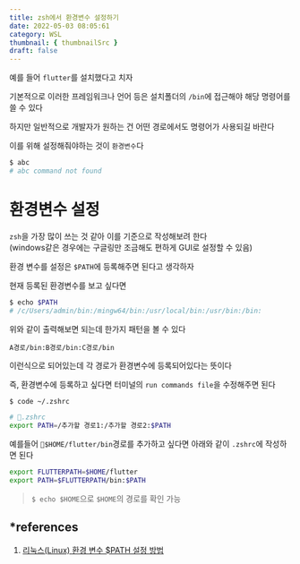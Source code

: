 ```yaml
---
title: zsh에서 환경변수 설정하기
date: 2022-05-03 08:05:61
category: WSL
thumbnail: { thumbnailSrc }
draft: false
---
```


예를 들어 `flutter`를 설치했다고 치자

기본적으로 이러한 프레임워크나 언어 등은 설치폴더의 `/bin`에 접근해야 해당 명령어를 쓸 수 있다

하지만 일반적으로 개발자가 원하는 건 어떤 경로에서도 명령어가 사용되길 바란다

이를 위해 설정해줘야하는 것이 `환경변수`다

```sh
$ abc
# abc command not found
```

# 환경변수 설정

`zsh`을 가장 많이 쓰는 것 같아 이를 기준으로 작성해보려 한다<br />
(windows같은 경우에는 구글링만 조금해도 편하게 GUI로 설정할 수 있음)

환경 변수를 설정은 `$PATH`에 등록해주면 된다고 생각하자

현재 등록된 환경변수를 보고 싶다면

```sh
$ echo $PATH
# /c/Users/admin/bin:/mingw64/bin:/usr/local/bin:/usr/bin:/bin:
```

위와 같이 출력해보면 되는데 한가지 패턴을 볼 수 있다

```
A경로/bin:B경로/bin:C경로/bin
```

이런식으로 되어있는데 각 경로가 환경변수에 등록되어있다는 뜻이다

즉, 환경변수에 등록하고 싶다면 터미널의 `run commands file`을 수정해주면 된다

```sh
$ code ~/.zshrc
```

```sh
# 📁.zshrc
export PATH=/추가할 경로1:/추가할 경로2:$PATH
```

예를들어 `📁$HOME/flutter/bin`경로를 추가하고 싶다면 아래와 같이 `.zshrc`에 작성하면 된다

```sh
export FLUTTERPATH=$HOME/flutter
export PATH=$FLUTTERPATH/bin:$PATH
```

> `$ echo $HOME`으로 `$HOME`의 경로를 확인 가능

## \*references

1. [리눅스(Linux) 환경 변수 \$PATH 설정 방법](https://wnw1005.tistory.com/264)
